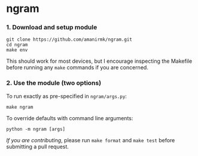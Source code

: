 # ngram

### 1. Download and setup module
```
git clone https://github.com/amanirmk/ngram.git
cd ngram
make env
```
This should work for most devices, but I encourage inspecting the Makefile before running any `make` commands if you are concerned.

### 2. Use the module (two options)

To run exactly as pre-specified in `ngram/args.py`:
```
make ngram
```
To override defaults with command line arguments:
```
python -m ngram [args]
```

_If you are contributing_, please run `make format` and `make test` before submitting a pull request.
